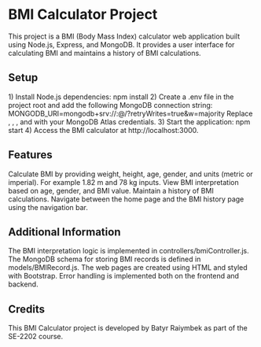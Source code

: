 <h1>BMI Calculator Project</h1>
  This project is a BMI (Body Mass Index) calculator web application built using Node.js, Express, and MongoDB. It provides a user interface for calculating BMI and maintains a history of BMI calculations.
<h2>Setup</h2>
1) Install Node.js dependencies:
  npm install
2) Create a .env file in the project root and add the following MongoDB connection string:
  MONGODB_URI=mongodb+srv://<username>:<password>@<cluster-address>/<database-name>?retryWrites=true&w=majority
  Replace <username>, <password>, <cluster-address>, and <database-name> with your MongoDB Atlas credentials.
3) Start the application:
  npm start
4) Access the BMI calculator at http://localhost:3000.
<h2>Features</h2>
  Calculate BMI by providing weight, height, age, gender, and units (metric or imperial). For example 1.82 m and 78 kg inputs.
  View BMI interpretation based on age, gender, and BMI value.
  Maintain a history of BMI calculations.
  Navigate between the home page and the BMI history page using the navigation bar.
<h2>Additional Information</h2>
  The BMI interpretation logic is implemented in controllers/bmiController.js.
  The MongoDB schema for storing BMI records is defined in models/BMIRecord.js.
  The web pages are created using HTML and styled with Bootstrap.
  Error handling is implemented both on the frontend and backend.
<h2>Credits</h2>
  This BMI Calculator project is developed by Batyr Raiymbek as part of the SE-2202 course.
